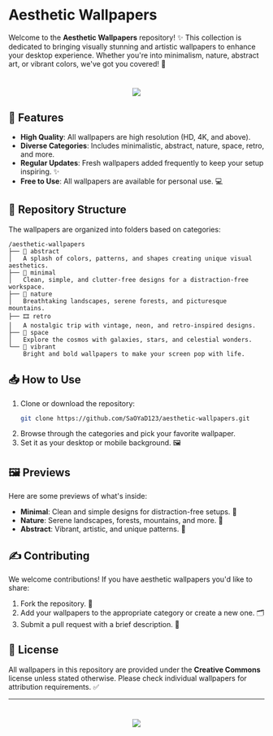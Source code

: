# Aesthetic Wallpapers

Welcome to the **Aesthetic Wallpapers** repository! ✨ This collection is dedicated to bringing visually stunning and artistic wallpapers to enhance your desktop experience. Whether you're into minimalism, nature, abstract art, or vibrant colors, we've got you covered! 🌈

<h1 align="center">
  <img src="https://readme-typing-svg.demolab.com/?lines=🎉+Welcome+to+Aesthetic+Wallpapers!;🎨+Enhance+Your+Setup+With+Artistic+Designs;🌿+Explore+Minimalism,+Nature,+Abstract+Art;&font=Poppins">
</h1>

## 🌟 Features
- **High Quality**: All wallpapers are high resolution (HD, 4K, and above).
- **Diverse Categories**: Includes minimalistic, abstract, nature, space, retro, and more.
- **Regular Updates**: Fresh wallpapers added frequently to keep your setup inspiring. ✨
- **Free to Use**: All wallpapers are available for personal use. 💻

## 📂 Repository Structure
The wallpapers are organized into folders based on categories:

```
/aesthetic-wallpapers
├── 🎨 abstract
│   A splash of colors, patterns, and shapes creating unique visual aesthetics.
├── 📐 minimal
│   Clean, simple, and clutter-free designs for a distraction-free workspace.
├── 🌳 nature
│   Breathtaking landscapes, serene forests, and picturesque mountains.
├── 🎞️ retro
│   A nostalgic trip with vintage, neon, and retro-inspired designs.
├── 🌌 space
│   Explore the cosmos with galaxies, stars, and celestial wonders.
└── 🌈 vibrant
    Bright and bold wallpapers to make your screen pop with life.
```

## 📥 How to Use
1. Clone or download the repository:
   ```bash
   git clone https://github.com/SaOYaD123/aesthetic-wallpapers.git
   ```
2. Browse through the categories and pick your favorite wallpaper.
3. Set it as your desktop or mobile background. 🖼️

## 🖼️ Previews
Here are some previews of what's inside:

- **Minimal**: Clean and simple designs for distraction-free setups. 📐
- **Nature**: Serene landscapes, forests, mountains, and more. 🌳
- **Abstract**: Vibrant, artistic, and unique patterns. 🎨


## ✍️ Contributing
We welcome contributions! If you have aesthetic wallpapers you'd like to share:
1. Fork the repository. 🍴
2. Add your wallpapers to the appropriate category or create a new one. 🗂️
3. Submit a pull request with a brief description. 📜

## 📜 License
All wallpapers in this repository are provided under the **Creative Commons** license unless stated otherwise. Please check individual wallpapers for attribution requirements. ✅

---

<h1 align="center">
  <img src="https://readme-typing-svg.demolab.com/?lines=Enjoy+the+collection+and+let+your+setup+shine!+🌟;Feel+free+to+star+⭐+the+repository+if+you+like+it!+❤️;&font=Poppins">
</h1>

